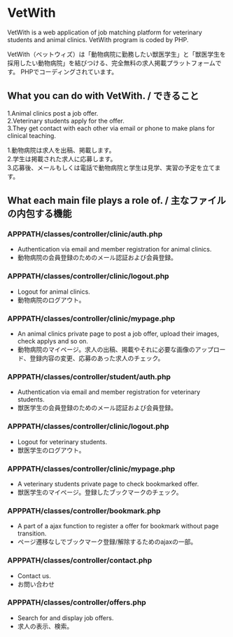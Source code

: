 # VetWith

VetWith is a web application of job matching platform for veterinary students and animal clinics.
VetWith program is coded by PHP.

VetWith（ベットウィズ）は「動物病院に勤務したい獣医学生」と「獣医学生を採用したい動物病院」を結びつける、完全無料の求人掲載プラットフォームです。
PHPでコーディングされています。

## What you can do with VetWith. / できること

1.Animal clinics post a job offer.  
2.Veterinary students apply for the offer.  
3.They get contact with each other via email or phone to make plans for clinical teaching.  

1.動物病院は求人を出稿、掲載します。  
2.学生は掲載された求人に応募します。  
3.応募後、メールもしくは電話で動物病院と学生は見学、実習の予定を立てます。

## What each main file plays a role of. / 主なファイルの内包する機能
### APPPATH/classes/controller/clinic/auth.php
* Authentication via email and member registration for animal clinics.  
* 動物病院の会員登録のためのメール認証および会員登録。

### APPPATH/classes/controller/clinic/logout.php
* Logout for animal clinics.  
* 動物病院のログアウト。

### APPPATH/classes/controller/clinic/mypage.php
* An animal clinics private page to post a job offer, upload their images, check applys and so on.  
* 動物病院のマイページ。求人の出稿、掲載やそれに必要な画像のアップロード、登録内容の変更、応募のあった求人のチェック。

### APPPATH/classes/controller/student/auth.php
* Authentication via email and member registration for veterinary students.  
* 獣医学生の会員登録のためのメール認証および会員登録。

### APPPATH/classes/controller/clinic/logout.php
* Logout for veterinary students.  
* 獣医学生のログアウト。

### APPPATH/classes/controller/clinic/mypage.php
* A veterinary students private page to check bookmarked offer.  
* 獣医学生のマイページ。登録したブックマークのチェック。

### APPPATH/classes/controller/bookmark.php
* A part of a ajax function to register a offer for bookmark without page transition.  
* ページ遷移なしでブックマーク登録/解除するためのajaxの一部。

### APPPATH/classes/controller/contact.php
* Contact us.  
* お問い合わせ

### APPPATH/classes/controller/offers.php
* Search for and display job offers.  
* 求人の表示、検索。
